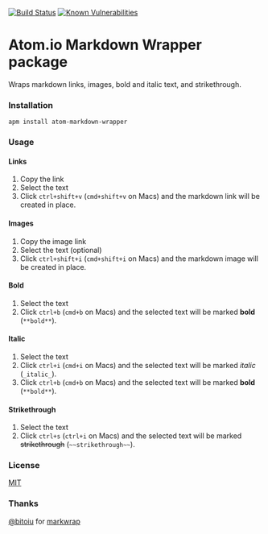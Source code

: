 [![Build Status](https://travis-ci.org/stoe/atom-markdown-wrapper.svg?branch=master)](https://travis-ci.org/stoe/atom-markdown-wrapper) [![Known Vulnerabilities](https://snyk.io/test/github/stoe/atom-markdown-wrapper/baeed3d4bc71137dcb28bdf0cca4a9f781cf8d6c/badge.svg)](https://snyk.io/test/github/stoe/atom-markdown-wrapper/baeed3d4bc71137dcb28bdf0cca4a9f781cf8d6c)

# Atom.io Markdown Wrapper package

Wraps markdown links, images, bold and italic text, and strikethrough.


### Installation

```
apm install atom-markdown-wrapper
```


### Usage

#### Links

1. Copy the link
2. Select the text
3. Click `ctrl+shift+v` (`cmd+shift+v` on Macs) and the markdown link will be created in place.


#### Images

1. Copy the image link
2. Select the text (optional)
3. Click `ctrl+shift+i` (`cmd+shift+i` on Macs) and the markdown image will be created in place.


#### Bold

1. Select the text
2. Click `ctrl+b` (`cmd+b` on Macs) and the selected text will be marked **bold** (`**bold**`).


#### Italic

1. Select the text
2. Click `ctrl+i` (`cmd+i` on Macs) and the selected text will be marked _italic_ (`_italic_`).
2. Click `ctrl+b` (`cmd+b` on Macs) and the selected text will be marked **bold** (`**bold**`).


#### Strikethrough

1. Select the text
2. Click `ctrl+s` (`ctrl+i` on Macs) and the selected text will be marked ~~strikethrough~~ (`~~strikethrough~~`).


### License

[MIT](./LICENSE)


### Thanks

[@bitoiu](https://github.com/bitoiu) for [markwrap](https://github.com/bitoiu/markwrap)
